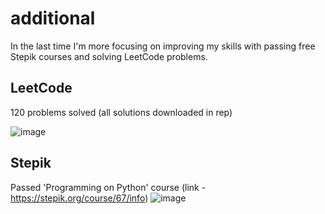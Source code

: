 # additional

In the last time I'm more focusing on improving my skills with passing free Stepik courses and solving LeetCode problems.

## LeetCode

120 problems solved (all solutions downloaded in rep)



![image](https://github.com/FLEMMINDO/additional/assets/95833708/fce7ad11-e354-489a-aef6-8bcd7711d183)

## Stepik

Passed 'Programming on Python' course (link - https://stepik.org/course/67/info)
![image](https://github.com/FLEMMINDO/additional/assets/95833708/af442711-3f13-4b13-98e4-961c5778bb0d)

